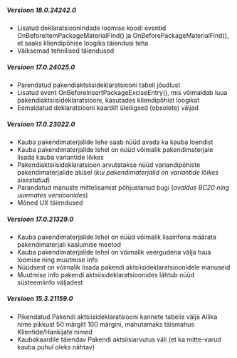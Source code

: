 ---
---
##### Versioon 18.0.24242.0
- Lisatud deklaratsiooniridade loomise koodi eventid OnBeforeItemPackageMaterialFind() ja OnBeforePackageMaterialFind(), et saaks kliendipõhise loogika täiendusi teha
- Väiksemad tehnilised täiendused  


##### Versioon 17.0.24025.0
- Parendatud pakendiaktsiisideklaratsiooni tabeli jõudlust
- Lisatud event OnBeforeInsertPackageExciseEntry(), mis võimaldab luua pakendiaktsiisideklaratsiooni, kasutades kliendipõhist loogikat
- Eemaldatud deklaratsiooni kaardilt üleliigsed (obsolete) väljad
  

##### Versioon 17.0.23022.0
- Kauba pakendimaterjalide lehe saab nüüd avada ka kauba loendist
- Kauba pakendimaterjalide lehel on nüüd võimalik pakendimaterjale lisada kauba variantide lõikes
- Pakendiaktsiisideklaratsioon arvutatakse nüüd variandipõhiste pakendimaterjalide alusel (_kui pakendimaterjalid on variantide lõikes sisestatud_)
- Parandatud manuste mittelisamist põhjustanud bugi (_avaldus BC20 ning uuemates versioonides_)
- Mõned UX täiendused


##### Versioon 17.0.21329.0
- Kauba pakendimaterjalide lehel on nüüd võimalik lisainfona määrata pakendimaterjali kaalumise meetod
- Kauba pakendimaterjalide lehel on võimalik veergudena välja tuua loomise ning muutmise info
- Nüüdsest on võimalik lisada pakendi aktsiisideklaratsioonidele manuseid
- Muutmise info pakendi aktsiisideklaratsioonides lähtub nüüd süsteemiinfo väljadest


##### Versioon 15.3.21159.0
- Pikendatud Pakendi aktsiisideklaratsiooni kannete tabelis välja Allika nime pikkust 50 märgilt 100 märgini, mahutamaks täismahus Klientide/Hankijate nimed
- Kaubakaardile täiendav Pakendi aktsiisiarvutus väli (et ka mitte-varud kauba puhul oleks nähtav)

